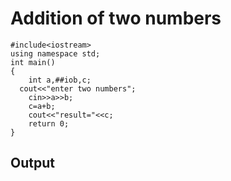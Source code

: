 
# **Addition of two numbers**
```
#include<iostream>
using namespace std;
int main()
{    
	int a,##iob,c;
  cout<<"enter two numbers";
	cin>>a>>b;
	c=a+b;
	cout<<"result="<<c;
	return 0;
}
```
## **Output**

